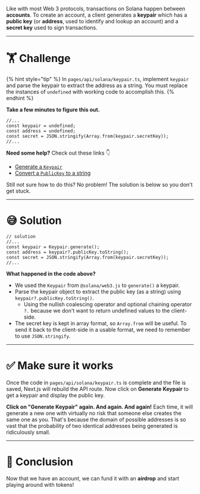 Like with most Web 3 protocols, transactions on Solana happen between **accounts**. To create an account, a client generates a **keypair** which has a **public key** (or **address**, used to identify and lookup an account) and a **secret key** used to sign transactions.

---

# 🏋️ Challenge

{% hint style="tip" %}
In `pages/api/solana/keypair.ts`, implement `keypair` and parse the keypair to extract the address as a string. You must replace the instances of `undefined` with working code to accomplish this.
{% endhint %}

**Take a few minutes to figure this out.**

```tsx
//...
const keypair = undefined;
const address = undefined;
const secret = JSON.stringify(Array.from(keypair.secretKey));
//...
```

**Need some help?** Check out these links 👇

- [Generate a `Keypair`](https://solana-labs.github.io/solana-web3.js/classes/Keypair.html#constructor)
- [Convert a `PublicKey` to a string](https://solana-labs.github.io/solana-web3.js/classes/PublicKey.html#tostring)

Still not sure how to do this? No problem! The solution is below so you don't get stuck.

---

# 😅 Solution

```tsx
// solution
//...
const keypair = Keypair.generate();
const address = keypair?.publicKey.toString();
const secret = JSON.stringify(Array.from(keypair.secretKey));
//...
```

**What happened in the code above?**

- We used the `Keypair` from `@solana/web3.js` to `generate()` a keypair.
- Parse the keypair object to extract the public key (as a string) using `keypair?.publicKey.toString()`.
  - Using the nullish coalescing operator and optional chaining operator `?.` because we don't want to return undefined values to the client-side.
- The secret key is kept in array format, so `Array.from` will be useful. To send it back to the client-side in a usable format, we need to remember to use `JSON.stringify`.

---

# ✅ Make sure it works

Once the code in `pages/api/solana/keypair.ts` is complete and the file is saved, Next.js will rebuild the API route. Now click on **Generate Keypair** to get a keypair and display the public key.

**Click on "Generate Keypair" again. And again. And again!** Each time, it will generate a new one with virtually no risk that someone else creates the same one as you. That's because the domain of possible addresses is so vast that the probability of two identical addresses being generated is ridiculously small.

---

# 🏁 Conclusion

Now that we have an account, we can fund it with an **airdrop** and start playing around with tokens!
